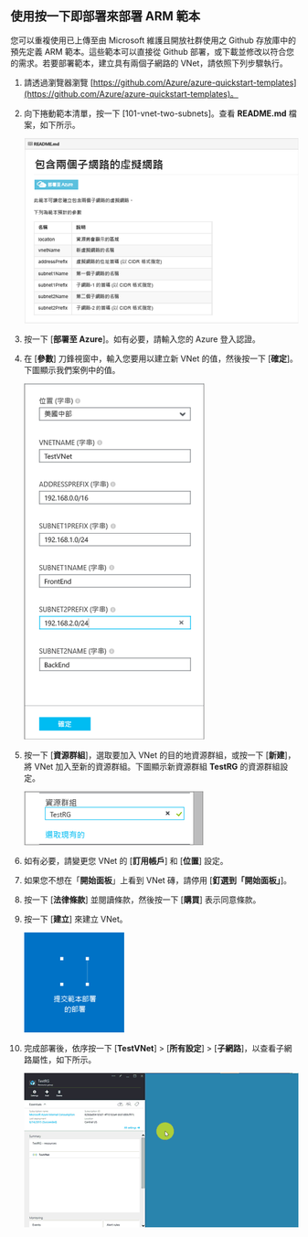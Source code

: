 ## 使用按一下即部署來部署 ARM 範本
您可以重複使用已上傳至由 Microsoft 維護且開放社群使用之 Github 存放庫中的預先定義 ARM 範本。這些範本可以直接從 Github 部署，或下載並修改以符合您的需求。若要部署範本，建立具有兩個子網路的 VNet，請依照下列步驟執行。

1. 請透過瀏覽器瀏覽 [https://github.com/Azure/azure-quickstart-templates](https://github.com/Azure/azure-quickstart-templates)。
2. 向下捲動範本清單，按一下 [101-vnet-two-subnets]。查看 **README.md** 檔案，如下所示。
   
    ![Github 中的 READEME.md 檔案](./media/virtual-networks-create-vnet-arm-template-click-include/figure1.png)
3. 按一下 [**部署至 Azure**]。如有必要，請輸入您的 Azure 登入認證。
4. 在 [**參數**] 刀鋒視窗中，輸入您要用以建立新 VNet 的值，然後按一下 [**確定**]。下圖顯示我們案例中的值。
   
    ![ARM 範本參數](./media/virtual-networks-create-vnet-arm-template-click-include/figure2.png)
5. 按一下 [**資源群組**]，選取要加入 VNet 的目的地資源群組，或按一下 [**新建**]，將 VNet 加入至新的資源群組。下圖顯示新資源群組 **TestRG** 的資源群組設定。
   
    ![資源群組](./media/virtual-networks-create-vnet-arm-template-click-include/figure3.png)
6. 如有必要，請變更您 VNet 的 [**訂用帳戶**] 和 [**位置**] 設定。
7. 如果您不想在「**開始面板**」上看到 VNet 磚，請停用 [**釘選到「開始面板」**]。
8. 按一下 [**法律條款**] 並閱讀條款，然後按一下 [**購買**] 表示同意條款。 
9. 按一下 [**建立**] 來建立 VNet。
   
    ![在 Preview 入口網站中提交部署磚](./media/virtual-networks-create-vnet-arm-template-click-include/figure4.png)
10. 完成部署後，依序按一下 [**TestVNet**] > [**所有設定**] > [**子網路**]，以查看子網路屬性，如下所示。
    
     ![在 Preview 入口網站中建立 VNet](./media/virtual-networks-create-vnet-arm-template-click-include/figure5.gif)

<!---HONumber=AcomDC_0323_2016-->